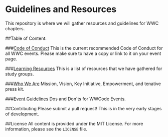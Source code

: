 Guidelines and Resources
=========================

This repository is where we will gather resources and guidelines for WWC chapters.

##Table of Content:

###[Code of Conduct](code_of_conduct.md)
This is the current recommended Code of Conduct for all WWC events. Please make sure to have a copy or link to it on your event page.

###[Learning Resources](learn_to_program.md)
This is a list of resources that we have gathered for study groups.

###[Who We Are](who_we_are.md)
Mission, Vision, Key Initiative, Empowerment, and tenative press kit.

###[Event Guidelines](event_guidelines.md)
Dos and Don'ts for WWCode Events.

##Contributing
Please submit a pull request! This is in the very early stages of development.

##License
All content is provided under the MIT License. For more information, please see the `LICENSE` file. 
